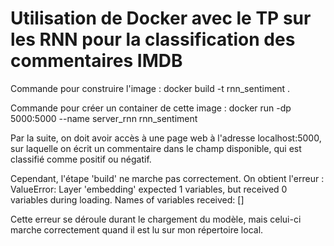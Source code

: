 # Utilisation de Docker avec le TP sur les RNN pour la classification des commentaires IMDB 

Commande pour construire l'image :
docker build -t rnn_sentiment .

Commande pour créer un container de cette image : 
docker run -dp 5000:5000 --name server_rnn rnn_sentiment

Par la suite, on doit avoir accès à une page web à l'adresse localhost:5000, sur laquelle on écrit un commentaire dans le champ disponible, qui est classifié comme positif ou négatif.



Cependant, l'étape 'build' ne marche pas correctement. On obtient l'erreur : 
ValueError: Layer 'embedding' expected 1 variables, but received 0 variables during loading. Names of variables received: []

Cette erreur se déroule durant le chargement du modèle, mais celui-ci marche correctement quand il est lu sur mon répertoire local.
